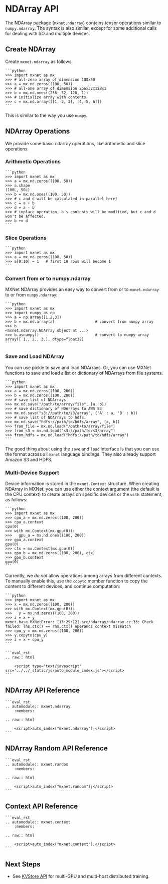 # NDArray API


The NDArray package (`mxnet.ndarray`) contains tensor operations similar to `numpy.ndarray`. The syntax is also similar, except for some additional calls for dealing with I/O and multiple devices.

## Create NDArray

Create `mxnet.ndarray` as follows:

    ```python
    >>> import mxnet as mx
    >>> # all-zero array of dimension 100x50
    >>> a = mx.nd.zeros((100, 50))
    >>> # all-one array of dimension 256x32x128x1
    >>> b = mx.nd.ones((256, 32, 128, 1))
    >>> # initialize array with contents
    >>> c = mx.nd.array([[1, 2, 3], [4, 5, 6]])
    ```
This is similar to the way you use `numpy`.
## NDArray Operations

We provide some basic ndarray operations, like arithmetic and slice operations. 

### Arithmetic Operations

    ```python
    >>> import mxnet as mx
    >>> a = mx.nd.zeros((100, 50))
    >>> a.shape
    (100L, 50L)
    >>> b = mx.nd.ones((100, 50))
    >>> # c and d will be calculated in parallel here!
    >>> c = a + b
    >>> d = a - b
    >>> # inplace operation, b's contents will be modified, but c and d won't be affected.
    >>> b += d
    ```

### Slice Operations

    ```python
    >>> import mxnet as mx
    >>> a = mx.nd.zeros((100, 50))
    >>> a[0:10] = 1   # first 10 rows will become 1
    ```

### Convert from or to numpy.ndarray

MXNet NDArray provides an easy way to convert from or to `mxnet.ndarray` to or from `numpy.ndarray`:

    ```python
    >>> import mxnet as mx
    >>> import numpy as np
    >>> a = np.array([1,2,3])
    >>> b = mx.nd.array(a)                  # convert from numpy array
    >>> b
    <mxnet.ndarray.NDArray object at ...>
    >>> b.asnumpy()                         # convert to numpy array
    array([ 1., 2., 3.], dtype=float32)
    ```

### Save and Load NDArray

You can use pickle to save and load NDArrays.
Or, you can use MXNet functions to save and load a list or dictionary of NDArrays from file systems.

    ```python
    >>> import mxnet as mx
    >>> a = mx.nd.zeros((100, 200))
    >>> b = mx.nd.zeros((100, 200))
    >>> # save list of NDArrays
    >>> mx.nd.save("/path/to/array/file", [a, b])
    >>> # save dictionary of NDArrays to AWS S3
    >>> mx.nd.save("s3://path/to/s3/array", {'A' : a, 'B' : b})
    >>> # save list of NDArrays to hdfs.
    >>> mx.nd.save("hdfs://path/to/hdfs/array", [a, b])
    >>> from_file = mx.nd.load("/path/to/array/file")
    >>> from_s3 = mx.nd.load("s3://path/to/s3/array")
    >>> from_hdfs = mx.nd.load("hdfs://path/to/hdfs/array")
    ```
The good thing about using the `save` and `load` interface is that you can use the format across all `mxnet` language bindings. They also already support Amazon S3 and HDFS.

### Multi-Device Support

Device information is stored in the `mxnet.Context` structure. When creating NDArray in MXNet, you can use either the context argument (the default is the CPU context) to create arrays on specific devices or the `with` statement, as follows:

    ```python
    >>> import mxnet as mx
    >>> cpu_a = mx.nd.zeros((100, 200))
    >>> cpu_a.context
    cpu(0)
    >>> with mx.Context(mx.gpu(0)):
    >>>   gpu_a = mx.nd.ones((100, 200))
    >>> gpu_a.context
    gpu(0)
    >>> ctx = mx.Context(mx.gpu(0))
    >>> gpu_b = mx.nd.zeros((100, 200), ctx)
    >>> gpu_b.context
    gpu(0)
    ```

Currently, we *do not* allow operations among arrays from different contexts. To manually enable this, use the `copyto` member function to copy the content to different devices, and continue computation:

    ```python
    >>> import mxnet as mx
    >>> x = mx.nd.zeros((100, 200))
    >>> with mx.Context(mx.gpu(0)):
    >>>   y = mx.nd.zeros((100, 200))
    >>> z = x + y
    mxnet.base.MXNetError: [13:29:12] src/ndarray/ndarray.cc:33: Check failed: lhs.ctx() == rhs.ctx() operands context mismatch
    >>> cpu_y = mx.nd.zeros((100, 200))
    >>> y.copyto(cpu_y)
    >>> z = x + cpu_y
    ```

    ```eval_rst
    .. raw:: html

        <script type="text/javascript" src='../../_static/js/auto_module_index.js'></script>
    ```

## NDArray API Reference


    ```eval_rst
    .. automodule:: mxnet.ndarray
        :members:

    .. raw:: html

        <script>auto_index("mxnet.ndarray");</script>
    ```

## NDArray Random API Reference


    ```eval_rst
    .. automodule:: mxnet.random
        :members:

    .. raw:: html

        <script>auto_index("mxnet.random");</script>
    ```


## Context API Reference


    ```eval_rst
    .. automodule:: mxnet.context
        :members:

    .. raw:: html

        <script>auto_index("mxnet.context");</script>
    ```

## Next Steps
* See [KVStore API](kvstore.md) for multi-GPU and multi-host distributed training.
